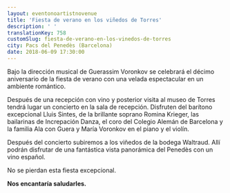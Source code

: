 ```yaml
---
layout: eventonoartistnovenue
title: 'Fiesta de verano en los viñedos de Torres'
description: ' '
translationKey: 758
customSlug: fiesta-de-verano-en-los-vinedos-de-torres
city: Pacs del Penedès (Barcelona)
date: 2018-06-09 17:30:00
---
```


  Bajo la dirección musical de Guerassim Voronkov se celebrará el décimo aniversario de la fiesta de verano con una velada espectacular en un ambiente romántico.

Después de una recepción con vino y posterior visita al museo de Torres tendrá lugar un concierto en la sala de recepción. Disfruten del barítono excepcional Lluis Sintes, de la brillante soprano Romina Krieger, las bailarinas de Increpación Danza, el coro del Colegio Alemán de Barcelona y la familia Ala con Guera y María Voronkov en el piano y el violín.

Después del concierto subiremos a los viñedos de la bodega Waltraud. Allí podrán disfrutar de una fantástica vista panorámica del Penedès con un vino español.

No se pierdan esta fiesta excepcional.

<strong>Nos encantaría saludarles.</strong>

